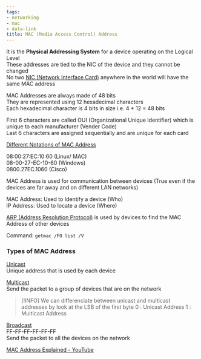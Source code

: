 ```yaml
---
tags:
- networking
- mac
- data-link
title: MAC (Media Access Control) Address
---
```


It is the **Physical Addressing System** for a device operating on the Logical Level  
These addresses are tied to the NIC of the device and they cannot be changed  
No two [NIC (Network Interface Card)](../../network-infrastructure/nic-network-interface-card.md) anywhere in the world will have the same MAC address

MAC Addresses are always made of 48 bits  
They are represented using 12 hexadecimal characters  
Each hexadecimal character is 4 bits in size i.e. 4 * 12 = 48 bits 

First 6 characters are called OUI (Organizational Unique Identifier) which is unique to each manufacturer (Vender Code)  
Last 6 characters are assigned sequentially and are unique for each card

<u>Different Notations of MAC Address</u>
  
08:00:27:EC:10:60 (Linux/ MAC)  
08-00-27-EC-10-60 (Windows)  
0800.27EC.1060 (Cisco)

MAC Address is used for communication between devices (True even if the devices are far away and on different LAN networks)

MAC Address: Used to Identify a device (Who)  
IP Address: Used to locate a device (Where)

[ARP (Address Resolution Protocol)](address-resolution-protocol-arp.md) is used by devices to find the MAC Address of other devices

Command: `getmac /FO list /V`

### Types of MAC Address

<u>Unicast</u>  
Unique address that is used by each device

<u>Multicast</u>  
Send the packet to a group of devices that are on the network

 > [!INFO]
 > We can differenciate between unicast and multicast addresses by look at the LSB of the first byte
 > 0 : Unicast Address
 > 1 : Multicast Address

<u>Broadcast</u>  
FF-FF-FF-FF-FF-FF  
Send the packet to all the devices on the network

[MAC Address Explained - YouTube](https://www.youtube.com/watch?v=TIiQiw7fpsU)